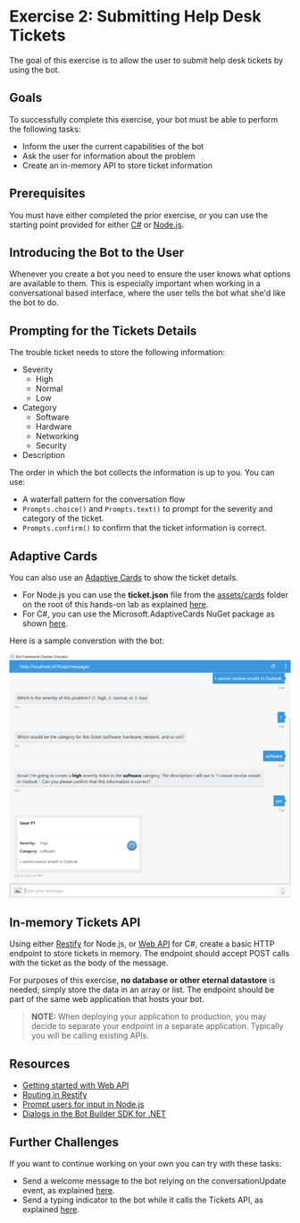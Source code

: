 # Exercise 2: Submitting Help Desk Tickets

The goal of this exercise is to allow the user to submit help desk tickets by using the bot.

## Goals

To successfully complete this exercise, your bot must be able to perform the following tasks:

* Inform the user the current capabilities of the bot
* Ask the user for information about the problem
* Create an in-memory API to store ticket information

## Prerequisites

You must have either completed the prior exercise, or you can use the starting point provided for either [C#](./CSharp/exercise1-EchoBot) or [Node.js](./Node/exercise1-EchoBot).

## Introducing the Bot to the User

Whenever you create a bot you need to ensure the user knows what options are available to them. This is especially important when working in a conversational based interface, where the user tells the bot what she'd like the bot to do.

## Prompting for the Tickets Details

The trouble ticket needs to store the following information:

- Severity
  - High
  - Normal
  - Low
- Category
  - Software
  - Hardware
  - Networking
  - Security
- Description

The order in which the bot collects the information is up to you. You can use:
  * A waterfall pattern for the conversation flow
  * `Prompts.choice()` and `Prompts.text()` to prompt for the severity and category of the ticket.
  * `Prompts.confirm()` to confirm that the ticket information is correct.

## Adaptive Cards

You can also use an [Adaptive Cards](http://adaptivecards.io/) to show the ticket details. 
  * For Node.js you can use the **ticket.json** file from the [assets/cards](../assets/cards) folder on the root of this hands-on lab as explained [here](https://docs.microsoft.com/en-us/bot-framework/rest-api/bot-framework-rest-connector-add-rich-cards#adaptive-card).
  * For C#, you can use the Microsoft.AdaptiveCards NuGet package as shown [here](https://docs.microsoft.com/en-us/bot-framework/dotnet/bot-builder-dotnet-add-rich-card-attachments#a-idadaptive-carda-add-an-adaptive-card-to-a-message).

Here is a sample converstion with the bot:

  ![exercise2-emulator-adaptivecards](./Node/images/exercise2-emulator-adaptivecards.png)

## In-memory Tickets API

Using either [Restify](http://restify.com/) for Node.js, or [Web API](https://www.asp.net/web-api) for C#, create a basic HTTP endpoint to store tickets in memory. The endpoint should accept POST calls with the ticket as the body of the message.

For purposes of this exercise, **no database or other eternal datastore** is needed; simply store the data in an array or list. The endpoint should be part of the same web application that hosts your bot.

> **NOTE:** When deploying your application to production, you may decide to separate your endpoint in a separate application. Typically you will be calling existing APIs.

## Resources

- [Getting started with Web API](https://docs.microsoft.com/en-us/aspnet/web-api/overview/getting-started-with-aspnet-web-api/tutorial-your-first-web-api)
- [Routing in Restify](http://restify.com/#common-handlers-serveruse)
- [Prompt users for input in Node.js](https://docs.microsoft.com/en-us/bot-framework/nodejs/bot-builder-nodejs-dialog-prompt)
- [Dialogs in the Bot Builder SDK for .NET](https://docs.microsoft.com/en-us/bot-framework/dotnet/bot-builder-dotnet-dialogs)

## Further Challenges

If you want to continue working on your own you can try with these tasks:

* Send a welcome message to the bot relying on the conversationUpdate event, as explained [here](https://docs.microsoft.com/en-us/bot-framework/nodejs/bot-builder-nodejs-handle-conversation-events#greet-a-user-on-conversation-join).
* Send a typing indicator to the bot while it calls the Tickets API, as explained [here](https://docs.microsoft.com/en-us/bot-framework/nodejs/bot-builder-nodejs-send-typing-indicator).